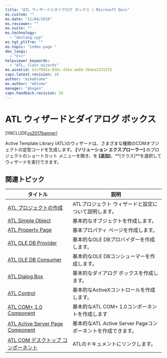 ```yaml
---
title: "ATL ウィザードとダイアログ ボックス | Microsoft Docs"
ms.custom: ""
ms.date: "11/04/2016"
ms.reviewer: ""
ms.suite: ""
ms.technology: 
  - "devlang-cpp"
ms.tgt_pltfrm: ""
ms.topic: "index-page "
dev_langs: 
  - "C++"
helpviewer_keywords: 
  - "ATL, class wizards"
ms.assetid: 51cf002a-83bc-41ba-aeb8-364ea2331375
caps.latest.revision: 10
author: "mikeblome"
ms.author: "mblome"
manager: "ghogen"
caps.handback.revision: 10
---
```

# ATL ウィザードとダイアログ ボックス
[!INCLUDE[vs2017banner](../../assembler/inline/includes/vs2017banner.md)]

Active Template Library \(ATL\)のウィザードは、さまざまな種類のCOMオブジェクトの定型コードを生成します。  **\[ソリューション エクスプローラー\]** のプロジェクトのショートカット メニューを開き、を **\[追加\]**、**\[クラス\]**を選択してウィザードを実行できます。  
  
## 関連トピック  
  
|タイトル|説明|  
|----------|--------|  
|[ATL プロジェクトの作成](../../atl/reference/creating-an-atl-project.md)|ATLプロジェクト ウィザードと設定について説明します。|  
|[ATL Simple Object](../../atl/reference/adding-an-atl-simple-object.md)|基本的なオブジェクトを作成します。|  
|[ATL Property Page](../Topic/Adding%20an%20ATL%20Property%20Page.md)|基本プロパティ ページを作成します。|  
|[ATL OLE DB Provider](../../atl/reference/adding-an-atl-ole-db-provider.md)|基本的なOLE DBプロバイダーを作成します。|  
|[ATL OLE DB Consumer](../../atl/reference/adding-an-atl-ole-db-consumer.md)|基本的なOLE DBコンシューマーを作成します。|  
|[ATL Dialog Box](../../atl/reference/adding-an-atl-dialog-box.md)|基本的なダイアログ ボックスを作成します。|  
|[ATL Control](../../atl/reference/adding-an-atl-control.md)|基本的なActiveXコントロールを作成します。|  
|[ATL COM\+ 1.0 Component](../../atl/reference/adding-an-atl-com-plus-1-0-component.md)|基本的なATL COM\+ 1.0コンポーネントを作成します|  
|[ATL Active Server Page Component](../../atl/reference/adding-an-atl-active-server-page-component.md)|基本的なATL Active Server Pageコンポーネントを作成できます。|  
|[ATL COM デスクトップ コンポーネント](../../atl/atl-com-desktop-components.md)|ATLのドキュメントにリンクします。|